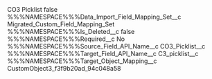 <?xml version="1.0" encoding="UTF-8"?>
<CustomMetadata xmlns="http://soap.sforce.com/2006/04/metadata" xmlns:xsi="http://www.w3.org/2001/XMLSchema-instance" xmlns:xsd="http://www.w3.org/2001/XMLSchema">
    <label>CO3 Picklist</label>
    <protected>false</protected>
    <values>
        <field>%%%NAMESPACE%%%Data_Import_Field_Mapping_Set__c</field>
        <value xsi:type="xsd:string">Migrated_Custom_Field_Mapping_Set</value>
    </values>
    <values>
        <field>%%%NAMESPACE%%%Is_Deleted__c</field>
        <value xsi:type="xsd:boolean">false</value>
    </values>
    <values>
        <field>%%%NAMESPACE%%%Required__c</field>
        <value xsi:type="xsd:string">No</value>
    </values>
    <values>
        <field>%%%NAMESPACE%%%Source_Field_API_Name__c</field>
        <value xsi:type="xsd:string">CO3_Picklist__c</value>
    </values>
    <values>
        <field>%%%NAMESPACE%%%Target_Field_API_Name__c</field>
        <value xsi:type="xsd:string">C3_picklist__c</value>
    </values>
    <values>
        <field>%%%NAMESPACE%%%Target_Object_Mapping__c</field>
        <value xsi:type="xsd:string">CustomObject3_f3f9b20ad_94c048a58</value>
    </values>
</CustomMetadata>
